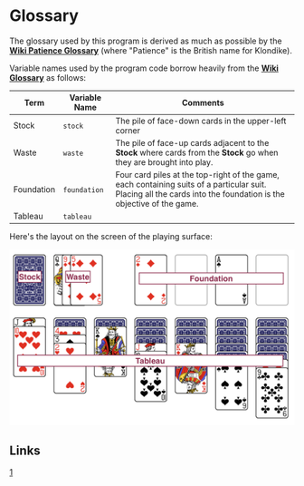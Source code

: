 # Glossary

The glossary used by this program is derived as much as possible by the **[Wiki Patience Glossary](https://en.wikipedia.org/wiki/Glossary_of_patience_terms)** (where "Patience" is the British name for Klondike).

Variable names used by the program code borrow heavily from the **[Wiki Glossary](https://en.wikipedia.org/wiki/Glossary_of_patience_terms#Layout)** as follows:

| Term | Variable Name | Comments |
| --- | --- | --- |
| Stock | `stock` | The pile of face-down cards in the upper-left corner |
| Waste | `waste` | The pile of face-up cards adjacent to the **Stock** where cards from the **Stock** go when they are brought into play. |
| Foundation | `foundation` | Four card piles at the top-right of the game, each containing suits of a particular suit.  Placing all the cards into the foundation is the objective of the game. |
| Tableau | `tableau` |

Here's the layout on the screen of the playing surface:

![working game](/docs/imgs/workingGame.png)

## Links

[1](https://en.wikipedia.org/wiki/Glossary_of_patience_terms#Layout)

